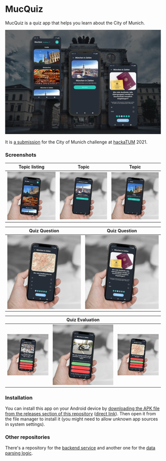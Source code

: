 # MucQuiz
MucQuiz is a quiz app that helps you learn about the City of Munich.

![](.github/screenshots/banner.jpg)

It is [a submission](https://devpost.com/software/datenteam) for the City of Munich challenge at [hackaTUM](https://hack.tum.de/) 2021.

### Screenshots


|                           Topic listing                           |                          Topic                           |                           Topic                           |
| :---------------------------------------------------------------: | :------------------------------------------------------: | :-------------------------------------------------------: |
| ![Topic listing](.github/screenshots/topic-overview.jpg?raw=true) | ![Topic](.github/screenshots/topic-details.jpg?raw=true) | ![Topic](.github/screenshots/topic-details2.jpg?raw=true) |


|                          Quiz Question                           |                           Quiz Question                           |
| :--------------------------------------------------------------: | :---------------------------------------------------------------: |
| ![Quiz question](.github/screenshots/quiz-question.jpg?raw=true) | ![Quiz question](.github/screenshots/quiz-question2.jpg?raw=true) |


|                                                                      |                            Quiz Evaluation                            |                                                                       |
| :------------------------------------------------------------------: | :-------------------------------------------------------------------: | :-------------------------------------------------------------------: |
| ![Quiz evaluation](.github/screenshots/quiz-evaluation.jpg?raw=true) | ![Quiz evaluation](.github/screenshots/quiz-evaluation2.jpg?raw=true) | ![Quiz evaluation](.github/screenshots/quiz-evaluation3.jpg?raw=true) |



### Installation
You can install this app on your Android device by [downloading the APK file from the releases section of this repository](https://github.com/nerotyc/mucquiz-app/releases/latest) ([direct link](https://github.com/nerotyc/mucquiz-app/releases/latest/download/app-release.apk)). Then open it from the file manager to install it (you might need to allow unknown app sources in system settings).


### Other repositories
There's a repository for the [backend service](https://github.com/nerotyc/mucquiz-backend) and another one for the [data parsing logic](https://github.com/nerotyc/mucquiz_data_parsing).
